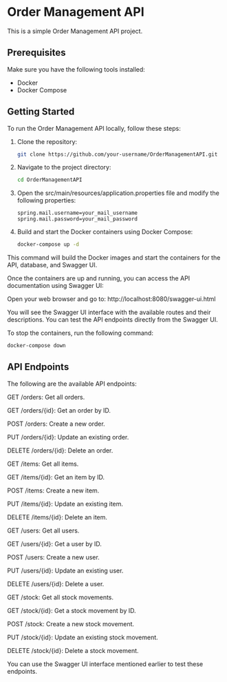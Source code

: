 # Order Management API

This is a simple Order Management API project.

## Prerequisites

Make sure you have the following tools installed:

- Docker
- Docker Compose

## Getting Started

To run the Order Management API locally, follow these steps:

1. Clone the repository:

   ```bash
   git clone https://github.com/your-username/OrderManagementAPI.git
   ```
   
2. Navigate to the project directory:

   ```bash
   cd OrderManagementAPI
   ```
   
3. Open the src/main/resources/application.properties file and modify the following properties:
   ```properties
   spring.mail.username=your_mail_username
   spring.mail.password=your_mail_password
   ```

4. Build and start the Docker containers using Docker Compose:

    ```bash
    docker-compose up -d
   ```
This command will build the Docker images and start the containers for the API, database, and Swagger UI.

Once the containers are up and running, you can access the API documentation using Swagger UI:

Open your web browser and go to: http://localhost:8080/swagger-ui.html

You will see the Swagger UI interface with the available routes and their descriptions. You can test the API endpoints directly from the Swagger UI.

To stop the containers, run the following command:

```bash
docker-compose down
```

## API Endpoints
The following are the available API endpoints:

GET /orders: Get all orders.

GET /orders/{id}: Get an order by ID.

POST /orders: Create a new order.

PUT /orders/{id}: Update an existing order.

DELETE /orders/{id}: Delete an order.

GET /items: Get all items.

GET /items/{id}: Get an item by ID.

POST /items: Create a new item.

PUT /items/{id}: Update an existing item.

DELETE /items/{id}: Delete an item.

GET /users: Get all users.

GET /users/{id}: Get a user by ID.

POST /users: Create a new user.

PUT /users/{id}: Update an existing user.

DELETE /users/{id}: Delete a user.

GET /stock: Get all stock movements.

GET /stock/{id}: Get a stock movement by ID.

POST /stock: Create a new stock movement.

PUT /stock/{id}: Update an existing stock movement.

DELETE /stock/{id}: Delete a stock movement.

You can use the Swagger UI interface mentioned earlier to test these endpoints.
